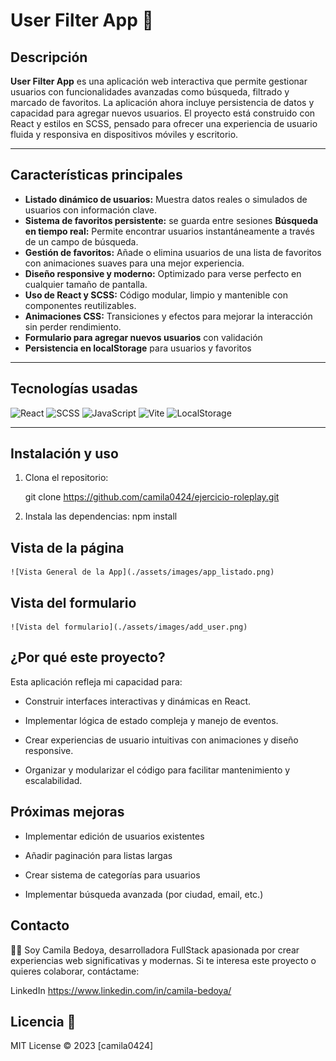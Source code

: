 # User Filter App 🚀

## Descripción

**User Filter App** es una aplicación web interactiva que permite gestionar usuarios con funcionalidades avanzadas como búsqueda, filtrado y marcado de favoritos. La aplicación ahora incluye persistencia de datos y capacidad para agregar nuevos usuarios. El proyecto está construido con React y estilos en SCSS, pensado para ofrecer una experiencia de usuario fluida y responsiva en dispositivos móviles y escritorio.

---

## Características principales

- **Listado dinámico de usuarios:** Muestra datos reales o simulados de usuarios con información clave.
- **Sistema de favoritos persistente:** se guarda entre sesiones
  **Búsqueda en tiempo real:** Permite encontrar usuarios instantáneamente a través de un campo de búsqueda.
- **Gestión de favoritos:** Añade o elimina usuarios de una lista de favoritos con animaciones suaves para una mejor experiencia.
- **Diseño responsive y moderno:** Optimizado para verse perfecto en cualquier tamaño de pantalla.
- **Uso de React y SCSS:** Código modular, limpio y mantenible con componentes reutilizables.
- **Animaciones CSS:** Transiciones y efectos para mejorar la interacción sin perder rendimiento.
- **Formulario para agregar nuevos usuarios** con validación
- **Persistencia en localStorage** para usuarios y favoritos

---

## Tecnologías usadas

![React](https://img.shields.io/badge/React-18.2-blue)
![SCSS](https://img.shields.io/badge/SCSS-1.60-pink)
![JavaScript](https://img.shields.io/badge/JavaScript-ES6+-yellow)
![Vite](https://img.shields.io/badge/Vite-4.0-orange)
![LocalStorage](https://img.shields.io/badge/LocalStorage-API-lightgrey)

---

## Instalación y uso

1. Clona el repositorio:

   git clone https://github.com/camila0424/ejercicio-roleplay.git

2. Instala las dependencias:
   npm install

## Vista de la página

    ![Vista General de la App](./assets/images/app_listado.png)

## Vista del formulario

    ![Vista del formulario](./assets/images/add_user.png)

## ¿Por qué este proyecto?

Esta aplicación refleja mi capacidad para:

- Construir interfaces interactivas y dinámicas en React.

- Implementar lógica de estado compleja y manejo de eventos.

- Crear experiencias de usuario intuitivas con animaciones y diseño responsive.

- Organizar y modularizar el código para facilitar mantenimiento y escalabilidad.

## Próximas mejoras

- Implementar edición de usuarios existentes

- Añadir paginación para listas largas

- Crear sistema de categorías para usuarios

- Implementar búsqueda avanzada (por ciudad, email, etc.)

## Contacto

👩‍💻 Soy Camila Bedoya, desarrolladora FullStack apasionada por crear experiencias web significativas y modernas.
Si te interesa este proyecto o quieres colaborar, contáctame:

LinkedIn
https://www.linkedin.com/in/camila-bedoya/

## Licencia 📄

MIT License © 2023 [camila0424]
